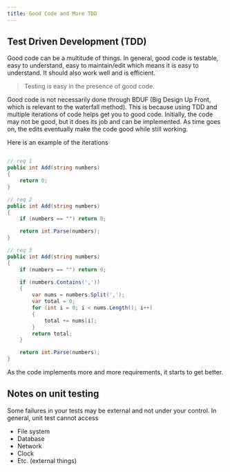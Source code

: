 ```yaml
---
title: Good Code and More TDD
---
```



## Test Driven Development (TDD)

Good code can be a multitude of things.
In general, good code is testable, easy to understand, easy to maintain/edit which means it is easy to understand. It should also work well and is efficient.

> Testing is easy in the presence of good code.

Good code is not necessarily done through BDUF (Big Design Up Front, which is relevant to the waterfall method).
This is because using TDD and multiple iterations of code helps get you to good code. Initially, the code may not be good, but it does its job and can be implemented. As time goes on, the edits eventually make the code good while still working.


Here is an example of the iterations

```csharp

// req 1
public int Add(string numbers)
{
    return 0;
}

// req 2
public int Add(string numbers)
{
    if (numbers == "") return 0;

    return int.Parse(numbers);
}

// req 3
public int Add(string numbers)
{
    if (numbers == "") return 0;

    if (numbers.Contains(','))
    {
        var nums = numbers.Split(',');
        var total = 0;
        for (int i = 0; i < nums.Length(); i++) 
        {
            total += nums[i];
        }
        return total;
    }

    return int.Parse(numbers);
}

```

As the code implements more and more requirements, it starts to get better.

## Notes on unit testing
Some failures in your tests may be external and not under your control. In general, unit test cannot access
- File system
- Database
- Network
- Clock
- Etc. (external things)
